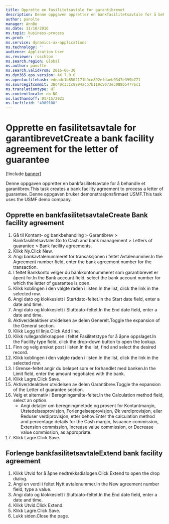 ```yaml
---
title: Opprette en fasilitetsavtale for garantibrevet
description: Denne oppgaven oppretter en bankfasilitetsavtale for å behandle et garantibrev.
author: panolte
manager: AnnBe
ms.date: 11/10/2016
ms.topic: business-process
ms.prod: ''
ms.service: dynamics-ax-applications
ms.technology: ''
audience: Application User
ms.reviewer: roschlom
ms.search.region: Global
ms.author: panolte
ms.search.validFrom: 2016-06-30
ms.dyn365.ops.version: AX 7.0.0
ms.openlocfilehash: edeadc1b8502171b9ce892efdaeb9347e399b771
ms.sourcegitcommit: 38d40c331c8894acb7b119c5073e3088b54776c1
ms.translationtype: HT
ms.contentlocale: nb-NO
ms.lasthandoff: 01/15/2021
ms.locfileid: "4989108"
---
```

# <a name="create-a-bank-facility-agreement-for-the-letter-of-guarantee"></a><span data-ttu-id="6e7dd-103">Opprette en fasilitetsavtale for garantibrevet</span><span class="sxs-lookup"><span data-stu-id="6e7dd-103">Create a bank facility agreement for the letter of guarantee</span></span>

[!include [banner](../../includes/banner.md)]

<span data-ttu-id="6e7dd-104">Denne oppgaven oppretter en bankfasilitetsavtale for å behandle et garantibrev.</span><span class="sxs-lookup"><span data-stu-id="6e7dd-104">This task creates a bank facility agreement to process a letter of guarantee.</span></span> <span data-ttu-id="6e7dd-105">Denne oppgaven bruker demonstrasjonsfirmaet USMF.</span><span class="sxs-lookup"><span data-stu-id="6e7dd-105">This task uses the USMF demo company.</span></span> 


## <a name="create-bank-facility-agreement"></a><span data-ttu-id="6e7dd-106">Opprette en bankfasilitetsavtale</span><span class="sxs-lookup"><span data-stu-id="6e7dd-106">Create Bank facility agreement</span></span>
1. <span data-ttu-id="6e7dd-107">Gå til Kontant- og bankbehandling > Garantibrev > Bankfasilitetsavtaler.</span><span class="sxs-lookup"><span data-stu-id="6e7dd-107">Go to Cash and bank management > Letters of guarantee > Bank facility agreements.</span></span>
2. <span data-ttu-id="6e7dd-108">Klikk Ny.</span><span class="sxs-lookup"><span data-stu-id="6e7dd-108">Click New.</span></span>
3. <span data-ttu-id="6e7dd-109">Angi bankavtalenummeret for transaksjonen i feltet Avtalenummer.</span><span class="sxs-lookup"><span data-stu-id="6e7dd-109">In the Agreement number field, enter the bank agreement number for the transaction.</span></span>
4. <span data-ttu-id="6e7dd-110">I feltet Bankkonto velger du bankkontonummeret som garantibrevet er åpent for.</span><span class="sxs-lookup"><span data-stu-id="6e7dd-110">In the Bank account field, select the bank account number for which the letter of guarantee is open.</span></span> 
5. <span data-ttu-id="6e7dd-111">Klikk koblingen i den valgte raden i listen.</span><span class="sxs-lookup"><span data-stu-id="6e7dd-111">In the list, click the link in the selected row.</span></span>
6. <span data-ttu-id="6e7dd-112">Angi dato og klokkeslett i Startdato-feltet.</span><span class="sxs-lookup"><span data-stu-id="6e7dd-112">In the Start date field, enter a date and time.</span></span>
7. <span data-ttu-id="6e7dd-113">Angi dato og klokkeslett i Sluttdato-feltet.</span><span class="sxs-lookup"><span data-stu-id="6e7dd-113">In the End date field, enter a date and time.</span></span>
8. <span data-ttu-id="6e7dd-114">Aktiver/deaktiver utvidelsen av delen Generelt.</span><span class="sxs-lookup"><span data-stu-id="6e7dd-114">Toggle the expansion of the General section.</span></span>
9. <span data-ttu-id="6e7dd-115">Klikk Legg til linje.</span><span class="sxs-lookup"><span data-stu-id="6e7dd-115">Click Add line.</span></span>
10. <span data-ttu-id="6e7dd-116">Klikk rullegardinknappen i feltet Fasilitetstype for å åpne oppslaget.</span><span class="sxs-lookup"><span data-stu-id="6e7dd-116">In the Facility type field, click the drop-down button to open the lookup.</span></span>
11. <span data-ttu-id="6e7dd-117">Finn og velg ønsket post i listen.</span><span class="sxs-lookup"><span data-stu-id="6e7dd-117">In the list, find and select the desired record.</span></span>
12. <span data-ttu-id="6e7dd-118">Klikk koblingen i den valgte raden i listen.</span><span class="sxs-lookup"><span data-stu-id="6e7dd-118">In the list, click the link in the selected row.</span></span>
13. <span data-ttu-id="6e7dd-119">I Grense-feltet angir du beløpet som er forhandlet med banken.</span><span class="sxs-lookup"><span data-stu-id="6e7dd-119">In the Limit field, enter the amount negotiated with the bank.</span></span>
14. <span data-ttu-id="6e7dd-120">Klikk Lagre.</span><span class="sxs-lookup"><span data-stu-id="6e7dd-120">Click Save.</span></span>
15. <span data-ttu-id="6e7dd-121">Aktiver/deaktiver utvidelsen av delen Garantibrev.</span><span class="sxs-lookup"><span data-stu-id="6e7dd-121">Toggle the expansion of the Letter of guarantee section.</span></span>
16. <span data-ttu-id="6e7dd-122">Velg et alternativ i Beregningsmåte-feltet.</span><span class="sxs-lookup"><span data-stu-id="6e7dd-122">In the Calculation method field, select an option.</span></span>
    * <span data-ttu-id="6e7dd-123">Angi detaljer om beregningmetode og prosent for Kontantmargin, Utstedelsesprovisjon, Forlengelsesprovisjon, Øk verdiprovisjon, eller Reduser verdiprovisjon, etter behov.</span><span class="sxs-lookup"><span data-stu-id="6e7dd-123">Enter the calculation method and percentage details for the Cash margin, Issuance commission, Extension commission, Increase value commission, or Decrease value commission, as appropriate.</span></span>   
17. <span data-ttu-id="6e7dd-124">Klikk Lagre.</span><span class="sxs-lookup"><span data-stu-id="6e7dd-124">Click Save.</span></span>

## <a name="extend-bank-facility-agreement"></a><span data-ttu-id="6e7dd-125">Forlenge bankfasilitetsavtale</span><span class="sxs-lookup"><span data-stu-id="6e7dd-125">Extend bank facility agreement</span></span>
1. <span data-ttu-id="6e7dd-126">Klikk Utvid for å åpne nedtrekksdialogen.</span><span class="sxs-lookup"><span data-stu-id="6e7dd-126">Click Extend to open the drop dialog.</span></span>
2. <span data-ttu-id="6e7dd-127">Angi en verdi i feltet Nytt avtalenummer.</span><span class="sxs-lookup"><span data-stu-id="6e7dd-127">In the New agreement number field, type a value.</span></span>
3. <span data-ttu-id="6e7dd-128">Angi dato og klokkeslett i Sluttdato-feltet.</span><span class="sxs-lookup"><span data-stu-id="6e7dd-128">In the End date field, enter a date and time.</span></span>
4. <span data-ttu-id="6e7dd-129">Klikk Utvid.</span><span class="sxs-lookup"><span data-stu-id="6e7dd-129">Click Extend.</span></span>
5. <span data-ttu-id="6e7dd-130">Klikk Lagre.</span><span class="sxs-lookup"><span data-stu-id="6e7dd-130">Click Save.</span></span>
6. <span data-ttu-id="6e7dd-131">Lukk siden.</span><span class="sxs-lookup"><span data-stu-id="6e7dd-131">Close the page.</span></span>

